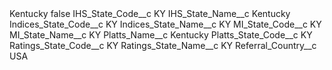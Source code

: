 <?xml version="1.0" encoding="UTF-8"?>
<CustomMetadata xmlns="http://soap.sforce.com/2006/04/metadata" xmlns:xsi="http://www.w3.org/2001/XMLSchema-instance" xmlns:xsd="http://www.w3.org/2001/XMLSchema">
    <label>Kentucky</label>
    <protected>false</protected>
    <values>
        <field>IHS_State_Code__c</field>
        <value xsi:type="xsd:string">KY</value>
    </values>
    <values>
        <field>IHS_State_Name__c</field>
        <value xsi:type="xsd:string">Kentucky</value>
    </values>
    <values>
        <field>Indices_State_Code__c</field>
        <value xsi:type="xsd:string">KY</value>
    </values>
    <values>
        <field>Indices_State_Name__c</field>
        <value xsi:type="xsd:string">KY</value>
    </values>
    <values>
        <field>MI_State_Code__c</field>
        <value xsi:type="xsd:string">KY</value>
    </values>
    <values>
        <field>MI_State_Name__c</field>
        <value xsi:type="xsd:string">KY</value>
    </values>
    <values>
        <field>Platts_Name__c</field>
        <value xsi:type="xsd:string">Kentucky</value>
    </values>
    <values>
        <field>Platts_State_Code__c</field>
        <value xsi:type="xsd:string">KY</value>
    </values>
    <values>
        <field>Ratings_State_Code__c</field>
        <value xsi:type="xsd:string">KY</value>
    </values>
    <values>
        <field>Ratings_State_Name__c</field>
        <value xsi:type="xsd:string">KY</value>
    </values>
    <values>
        <field>Referral_Country__c</field>
        <value xsi:type="xsd:string">USA</value>
    </values>
</CustomMetadata>
